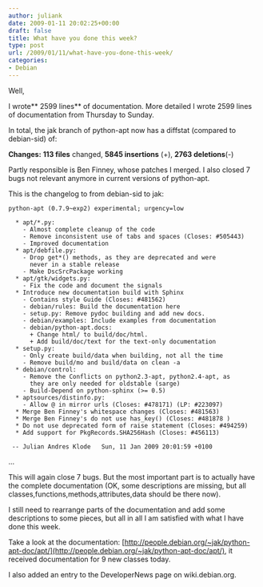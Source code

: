 ```yaml
---
author: juliank
date: 2009-01-11 20:02:25+00:00
draft: false
title: What have you done this week?
type: post
url: /2009/01/11/what-have-you-done-this-week/
categories:
- Debian
---
```


Well,

I wrote** 2599 lines** of documentation. More detailed I wrote 2599 lines of documentation from Thursday to Sunday.

In total, the jak branch of python-apt now has a diffstat (compared to debian-sid) of:

**Changes:** **113 files** changed, **5845 insertions** (+), **2763 deletions**(-)

Partly responsible is Ben Finney, whose patches I merged. I also closed 7 bugs not relevant anymore in current versions of python-apt.

This is the changelog to from debian-sid to jak:

    
    
    python-apt (0.7.9~exp2) experimental; urgency=low
    
      * apt/*.py:
        - Almost complete cleanup of the code
        - Remove inconsistent use of tabs and spaces (Closes: #505443)
        - Improved documentation
      * apt/debfile.py:
        - Drop get*() methods, as they are deprecated and were
          never in a stable release
        - Make DscSrcPackage working
      * apt/gtk/widgets.py:
        - Fix the code and document the signals
      * Introduce new documentation build with Sphinx
        - Contains style Guide (Closes: #481562)
        - debian/rules: Build the documentation here
        - setup.py: Remove pydoc building and add new docs.
        - debian/examples: Include examples from documentation
        - debian/python-apt.docs:
          + Change html/ to build/doc/html.
          + Add build/doc/text for the text-only documentation
      * setup.py:
        - Only create build/data when building, not all the time
        - Remove build/mo and build/data on clean -a
      * debian/control:
        - Remove the Conflicts on python2.3-apt, python2.4-apt, as
          they are only needed for oldstable (sarge)
        - Build-Depend on python-sphinx (>= 0.5)
      * aptsources/distinfo.py:
        - Allow @ in mirror urls (Closes: #478171) (LP: #223097)
      * Merge Ben Finney's whitespace changes (Closes: #481563)
      * Merge Ben Finney's do not use has_key() (Closes: #481878 )
      * Do not use deprecated form of raise statement (Closes: #494259)
      * Add support for PkgRecords.SHA256Hash (Closes: #456113)
    
     -- Julian Andres Klode   Sun, 11 Jan 2009 20:01:59 +0100
    



...

This will again close 7 bugs. But the most important part is to actually have the complete documentation (OK, some descriptions are missing, but all classes,functions,methods,attributes,data should be there now).

I still need to rearrange parts of the documentation and add some descriptions to some pieces, but all in all I am satisfied with what I have done this week.

Take a look at the documentation: [http://people.debian.org/~jak/python-apt-doc/apt/](http://people.debian.org/~jak/python-apt-doc/apt/), it received documentation for 9 new classes today.

I also added an entry to the DeveloperNews page on wiki.debian.org.
